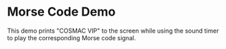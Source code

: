 # Morse Code Demo
This demo prints "COSMAC VIP" to the screen while using the sound timer to play
the corresponding Morse code signal.

